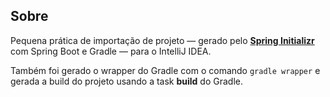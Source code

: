 ## Sobre

Pequena prática de importação de projeto — gerado pelo **[Spring Initializr](https://start.spring.io/)** com Spring Boot e Gradle — para o IntelliJ IDEA.

Também foi gerado o wrapper do Gradle com o comando ``gradle wrapper`` e gerada a build do projeto usando a task **build** do Gradle.